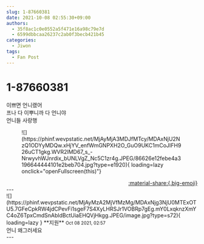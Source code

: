 ```yaml
---
slug: 1-87660381
date: 2021-10-08 02:55:30+09:00
authors:
  - 35f8ac1c0e0552a5f471e16a98c79e7d
  - 6599dbbcaa26237c2ab0f3becb421b45
categories:
  - Jiwon
tags:
  - Fan Post
---
```


# 1-87660381

<div class="post-container" markdown="1">
<div class="content-container md-sidebar__scrollwrap" markdown="1">

이쁘면 언니랬어<br>프나 다 이뿌니까 다 언니야<br>언니들 사랑행
<figure markdown="1">
![](https://phinf.wevpstatic.net/MjAyMjA3MDJfMTcy/MDAxNjU2NzQ1ODYyMDQw.xHjYV_enfWmGNPXH2O_GuO9UKC1mCoJIFH926uCT1gkg.WVR2lMD67_s_-NrwyvhWJnrdix_bUNLVgZ_Nc5C1zr4g.JPEG/86626e12febe4a3196644444101e2beb704.jpg?type=e1920){ loading=lazy onclick="openFullscreen(this)"}
</figure>


</div>
</div>

<div style="text-align: right;" markdown="1">
<a href="https://weverse.io/fromis9/fanpost/1-87660381" style="text-align: right;">:material-share:{.big-emoji}</a>
</div>
---

<div class="comments-container md-sidebar__scrollwrap" markdown="1">
<div class="comment" markdown="1">
<div class='id-container' markdown="1">
![](https://phinf.wevpstatic.net/MjAyMzA2MjVfMzMg/MDAxNjg3NjU0MTExOTU5.7GFeCpkRW4jdCPevFi1sgeF7S4XyLHRSJr1VOBRp7gEg.mY0LxqknzXmYC4oZ6TpxCmdSnAbldBctUiaEHQVjHkgg.JPEG/image.jpg?type=s72){ loading=lazy }
**<span class="artist">지원</span>** <small>Oct 08 2021, 02:57</small><br>
</div>
<div class='comment-body' markdown="1">
언니 왜그러세요
</div>
</div>
</div>
---
